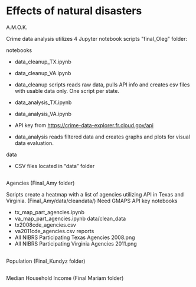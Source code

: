 ﻿# Effects of natural disasters
A.M.O.K.

Crime data analysis utilizes 4 Jupyter notebook scripts "final_Oleg" folder: 
 
notebooks
 - data_cleanup_TX.ipynb
 - data_cleanup_VA.ipynb
 - data_cleanup scripts reads raw data, pulls API info and creates csv files with usable data only. One script per state. 
 
 - data_analysis_TX.ipynb 
 - data_analysis_VA.ipynb
 - API key from https://crime-data-explorer.fr.cloud.gov/api
 - data_analysis reads filtered data and creates graphs and plots for visual data evaluation. 
 
data
 - CSV files located in “data” folder 
##
Agencies (Final_Amy folder)
 
 Scripts create a heatmap with a list of agencies utilizing API in Texas and Virginia. (Final_Amy/data/cleandata/)
 Need GMAPS API key
notebooks
 - tx_map_part_agencies.ipynb
 - va_map_part_agencies.ipynb
data/clean_data
 - tx2008cde_agencies.csv
 - va2011cde_agencies.csv
reports
 - All NIBRS Participating Texas Agencies 2008.png
 - All NIBRS Participating Virginia Agencies 2011.png
##
Population (Final_Kundyz folder)
 
 
##
Median Household Income (Final Mariam folder)
 
 